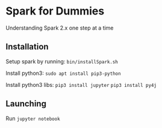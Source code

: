 # Spark for Dummies
Understanding Spark 2.x one step at a time

## Installation
Setup spark by running:
`bin/installSpark.sh`

Install python3:
`sudo apt install pip3-python`

Install python3 libs:
`pip3 install jupyter`
`pip3 install py4j`

## Launching
Run `jupyter notebook`
